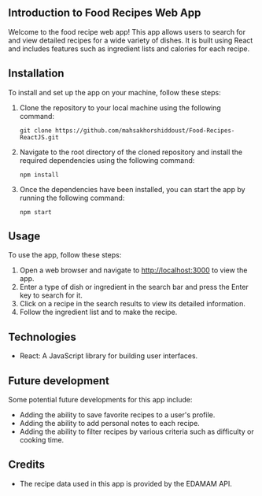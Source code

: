 <h2>Introduction to Food Recipes Web App</h2>

<p>Welcome to the food recipe web app! This app allows users to search for and view detailed recipes for a wide variety of dishes. It is built using React and includes features such as ingredient lists and calories for each recipe.</p>

<h2>Installation</h2>

<p>To install and set up the app on your machine, follow these steps:</p>

<ol>
  <li>Clone the repository to your local machine using the following command:
  <pre><code>git clone https://github.com/mahsakhorshiddoust/Food-Recipes-ReactJS.git</code></pre></li>
  <li>Navigate to the root directory of the cloned repository and install the required dependencies using the following command:
  <pre><code>npm install</code></pre></li>
  <li>Once the dependencies have been installed, you can start the app by running the following command:
  <pre><code>npm start</code></pre></li>
</ol>

<h2>Usage</h2>

<p>To use the app, follow these steps:</p>

<ol>
  <li>Open a web browser and navigate to <a href="http://localhost:3000">http://localhost:3000</a> to view the app.</li>
  <li>Enter a type of dish or ingredient in the search bar and press the Enter key to search for it.</li>
  <li>Click on a recipe in the search results to view its detailed information.</li>
  <li>Follow the ingredient list and to make the recipe.</li>
</ol>

<h2>Technologies</h2>

<ul>
  <li>React: A JavaScript library for building user interfaces.</li>
</ul>

<h2>Future development</h2>

<p>Some potential future developments for this app include:</p>

<ul>
  <li>Adding the ability to save favorite recipes to a user's profile.</li>
  <li>Adding the ability to add personal notes to each recipe.</li>
  <li>Adding the ability to filter recipes by various criteria such as difficulty or cooking time.</li>
</ul>

<h2>Credits</h2>

<ul>
  <li>The recipe data used in this app is provided by the EDAMAM API.</li>
</ul>
